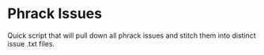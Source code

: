 # Phrack Issues

Quick script that will pull down all phrack issues and stitch them into distinct issue .txt files.
